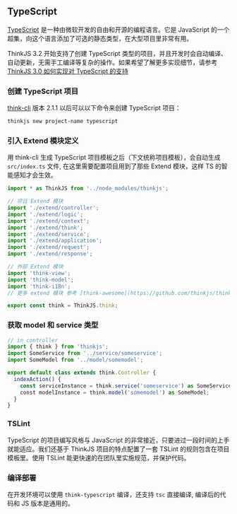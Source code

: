 ## TypeScript

[TypeScript](http://www.typescriptlang.org/) 是一种由微软开发的自由和开源的编程语言。它是 JavaScript 的一个超集，向这个语言添加了可选的静态类型，在大型项目里非常有用。

ThinkJS 3.2 开始支持了创建 TypeScript 类型的项目，并且开发时会自动编译、自动更新，无需手工编译等复杂的操作。如果希望了解更多实现细节，请参考 [ThinkJS 3.0 如何实现对 TypeScript 的支持](https://zhuanlan.zhihu.com/p/31057738)

### 创建 TypeScript 项目

[think-cli](http://github.com/thinkjs/think-cli)  版本 2.1.1 以后可以以下命令来创建 TypeScript 项目：

```sh
thinkjs new project-name typescript
```

### 引入 Extend 模块定义
用 think-cli 生成 TypeScript 项目模板之后（下文统称项目模板），会自动生成 `src/index.ts` 文件, 在这里需要配置项目用到了那些 Extend 模块，这样 TS 的智能感知才会生效。
``` js
import * as ThinkJS from '../node_modules/thinkjs';

// 项目 Extend 模块
import './extend/controller';
import './extend/logic';
import './extend/context';
import './extend/think';
import './extend/service';
import './extend/application';
import './extend/request';
import './extend/response'; 

// 外部 Extend 模块
import 'think-view';
import 'think-model';
import 'think-i18n';
// 更多 extend 模块 参考 [think-awesome](https://github.com/thinkjs/think-awesome)

export const think = ThinkJS.think;
```

### 获取 model 和 service 类型
```js
// in controller
import { think } from 'thinkjs';
import SomeService from '../service/someservice';
import SomeModel from '../model/somemodel';

export default class extends think.Controller {
  indexAction() {
    const serviceInstance = think.service('someservice') as SomeService;
    const modelInstance = think.model('somemodel') as SomeModel;
  }
}
```

### TSLint
TypeScript 的项目编写风格与 JavaScript 的非常接近，只要进过一段时间的上手就能适应。我们还基于 ThinkJS 项目的特点配置了一套 TSLint 的规则包含在项目模板里。使用 TSLint 能更快速的在团队里实施规范，并保护代码。

### 编译部署
在开发环境可以使用 `think-typescript` 编译，还支持 `tsc` 直接编译, 编译后的代码和 JS 版本是通用的。
